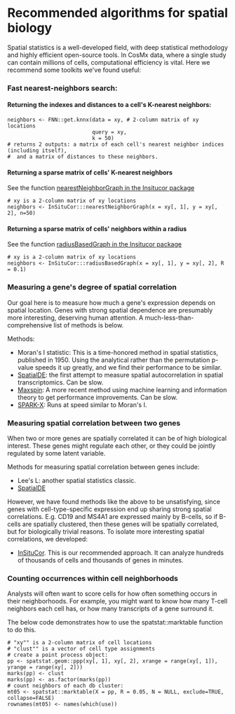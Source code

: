 # Recommended algorithms for spatial biology

Spatial statistics is a well-developed field, with deep statistical methodology and highly efficient open-source tools. 
In CosMx data, where a single study can contain millions of cells, computational efficiency is vital. 
Here we recommend some toolkits we've found useful:


### Fast nearest-neighbors search:

#### Returning the indexes and distances to a cell's K-nearest neighbors:
```
neighbors <- FNN::get.knnx(data = xy, # 2-column matrix of xy locations
                           query = xy, 
                           k = 50)
# returns 2 outputs: a matrix of each cell's nearest neighbor indices (including itself),
#  and a matrix of distances to these neighbors.
```

#### Returning a sparse matrix of cells' K-nearest neighbors

See the function [nearestNeighborGraph in the Insitucor package](https://github.com/Nanostring-Biostats/InSituCor/blob/main/R/NeighborhoodCalculations.R)

```
# xy is a 2-column matrix of xy locations
neighbors <- InSituCor:::nearestNeighborGraph(x = xy[, 1], y = xy[, 2], n=50)
```

#### Returning a sparse matrix of cells' neighbors within a radius

See the function [radiusBasedGraph in the Insitucor package](https://github.com/Nanostring-Biostats/InSituCor/blob/main/R/NeighborhoodCalculations.R)

```
# xy is a 2-column matrix of xy locations
neighbors <- InSituCor:::radiusBasedGraph(x = xy[, 1], y = xy[, 2], R = 0.1)
```


### Measuring a gene's degree of spatial correlation

Our goal here is to measure how much a gene's expression depends on spatial location. 
Genes with strong spatial dependence are presumably more interesting, deserving human attention. 
A much-less-than-comprehensive list of methods is below.

Methods:
- Moran's I statistic: This is a time-honored method in spatial statistics, published in 1950. Using the analytical rather than the permutation p-value speeds it up greatly, and we find their performance to be similar. 
- [SpatialDE](https://github.com/Teichlab/SpatialDE): the first attempt to measure spatial autocorrelation in spatial transcriptomics. Can be slow. 
- [Maxspin](https://github.com/dcjones/maxspin): A more recent method using machine learning and information theory to get performance improvements. Can be slow. 
- [SPARK-X](https://github.com/xzhoulab/SPARK): Runs at speed similar to Moran's I.


### Measuring spatial correlation between two genes

When two or more genes are spatially correlated it can be of high biological interest. 
These genes might regulate each other, or they could be jointly regulated by some latent variable. 

Methods for measuring spatial correlation between genes include:
- Lee's L: another spatial statistics classic. 
- [SpatialDE](https://github.com/Teichlab/SpatialDE)

However, we have found methods like the above to be unsatisfying, since genes with cell-type-specific expression
end up sharing strong spatial correlations. E.g. CD19 and MS4A1 are expressed mainly by B-cells, so if B-cells are 
spatially clustered, then these genes will be spatially correlated, but for biologically trivial reasons. 
To isolate more interesting spatial correlations, we developed:
- [InSituCor](https://github.com/Nanostring-Biostats/insitucor).
This is our recommended approach. 
It can analyze hundreds of thousands of cells and thousands of genes in minutes. 


### Counting occurrences within cell neighborhoods

Analysts will often want to score cells for how often something occurs in their neighborhoods.
For example, you might want to know how many T-cell neighbors each cell has, or 
how many transcripts of a gene surround it. 

The below code demonstrates how to use the spatstat::marktable function to do this. 

```
# "xy"" is a 2-column matrix of cell locations
# "clust"" is a vector of cell type assignments
# create a point process object:
pp <- spatstat.geom::ppp(xy[, 1], xy[, 2], xrange = range(xy[, 1]), yrange = range(xy[, 2]))
marks(pp) <- clust
marks(pp) <- as.factor(marks(pp))
# count neighbors of each db cluster:
mt05 <- spatstat::marktable(X = pp, R = 0.05, N = NULL, exclude=TRUE, collapse=FALSE)
rownames(mt05) <- names(which(use))
```


